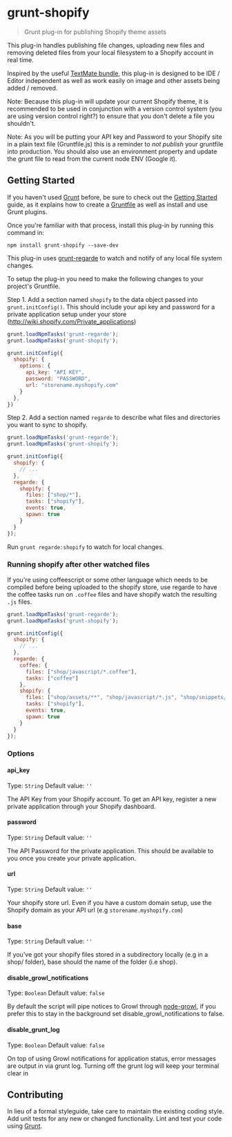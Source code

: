 # grunt-shopify

> Grunt plug-in for publishing Shopify theme assets

This plug-in handles publishing file changes, uploading new files and removing
deleted files from your local filesystem to a Shopify account in real time.

Inspired by the useful [TextMate bundle](http://wiki.shopify.com/Shopify_Textmate_Bundle), 
this plug-in is designed to be IDE / Editor independent as well as work easily 
on image and other assets being added / removed.

Note: Because this plug-in will update your current Shopify theme, it is 
recommended to be used in conjunction with a version control system (you are
using version control right?) to ensure that you don't delete a file you 
shouldn't.

Note: As you will be putting your API key and Password to your Shopify site in
a plain text file (Gruntfile.js) this is a reminder to *not publish* your 
gruntfile into production. You should also use an environment property and 
update the grunt file to read from the current node ENV (Google it).

## Getting Started

If you haven't used [Grunt](http://gruntjs.com/) before, be sure to check out 
the [Getting Started](http://gruntjs.com/getting-started) guide, as it explains 
how to create a [Gruntfile](http://gruntjs.com/sample-gruntfile) as well as 
install and use Grunt plugins. 

Once you're familiar with that process, install this plug-in by running this 
command in:

```shell
npm install grunt-shopify --save-dev
```

This plug-in uses [grunt-regarde](https://github.com/yeoman/grunt-regarde) to 
watch and notify of any local file system changes.

To setup the plug-in you need to make the following changes to your project's 
Gruntfile.

Step 1. Add a section named `shopify` to the data object passed into 
`grunt.initConfig()`. This should include your api key and password for a 
private application setup under your store 
(http://wiki.shopify.com/Private_applications)

```js
grunt.loadNpmTasks('grunt-regarde');
grunt.loadNpmTasks('grunt-shopify');

grunt.initConfig({
  shopify: {
    options: {
      api_key: "API KEY",
      password: "PASSWORD",
      url: "storename.myshopify.com"
    }
  },
})
```

Step 2. Add a section named `regarde` to describe what files and directories you 
want to sync to shopify.

```js
grunt.loadNpmTasks('grunt-regarde');
grunt.loadNpmTasks('grunt-shopify');

grunt.initConfig({
  shopify: {
    // ...
  },
  regarde: {
    shopify: {
      files: ["shop/*"],
      tasks: ["shopify"],
      events: true,
      spawn: true
    }
  }
});
```

Run `grunt regarde:shopify` to watch for local changes. 

### Running shopify after other watched files

If you're using coffeescript or some other language which needs to be compiled
before being uploaded to the shopify store, use regarde to have the coffee
tasks run on `.coffee` files and have shopify watch the resulting `.js` files.

```js
grunt.loadNpmTasks('grunt-regarde');
grunt.loadNpmTasks('grunt-shopify');

grunt.initConfig({
  shopify: {
    // ...
  },
  regarde: {
    coffee: {
      files: ["shop/javascript/*.coffee"],
      tasks: ["coffee"]
    },
    shopify: {
      files: ["shop/assets/**", "shop/javascript/*.js", "shop/snippets/**", "shop/layout/**"],
      tasks: ["shopify"],
      events: true,
      spawn: true
    }
  }
});
```

### Options

#### api_key

Type: `String`
Default value: `''`

The API Key from your Shopify account. To get an API key, register a new private 
application through your Shopify dashboard.

#### password

Type: `String`
Default value: `''`

The API Password for the private application. This should be available to you 
once you create your private application.

#### url

Type: `String`
Default value: `''`

Your shopify store url. Even if you have a custom domain setup, use the Shopify
domain as your API url (e.g `storename.myshopify.com`)

#### base

Type: `String`
Default value: `''`

If you've got your shopify files stored in a subdirectory locally (e.g in a 
shop/ folder), base should the name of the folder (i.e shop).

#### disable_growl_notifications

Type: `Boolean`
Default value: `false`

By default the script will pipe notices to Growl through [node-growl](https://github.com/visionmedia/node-growl),
if you prefer this to stay in the background set disable_growl_notifications to
false.

#### disable_grunt_log

Type: `Boolean`
Default value: `false`

On top of using Growl notifications for application status, error messages are
output in via grunt log. Turning off the grunt log will keep your terminal clear
in 

## Contributing

In lieu of a formal styleguide, take care to maintain the existing coding style. 
Add unit tests for any new or changed functionality. Lint and test your code 
using [Grunt](http://gruntjs.com/).
